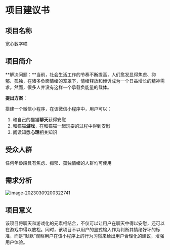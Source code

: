 # 项目建议书

## 项目名称

宽心数字喵

## 项目简介

**解决问题：**当前，社会生活工作的节奏不断提高，人们愈发显得焦虑、抑郁、孤独，在诸多负面情绪的笼罩下，情绪释放和倾诉成为一个日益增长的精神需求。然而，很多人并没有这样一个承载负能量的载体。

**提出方案**：

搭建一个微信小程序，在该微信小程序中，用户可以：

1. 和自己的猫猫**聊天**获得安慰
2. 和猫猫**游戏**，在和猫猫一起玩耍的过程中得到安慰
3. 阅读知悉**心理**相关知识

## 受众人群

任何年龄段具有焦虑、抑郁、孤独情绪的人群均可使用

## 需求分析

![image-20230309200322741](../../source/images/README/image-20230309200322741.png)

## 项目意义

​		该项目将聊天和游戏化的元素相结合，不仅可以让用户在聊天中得以安慰，还可以在游戏中得以放松。同时，该项目不以用户的显式输入作为判断其情绪好坏的标准，而是“默默”观察用户在该小程序上的行为习惯来给出用户合理化的建议，增强用户体验。
